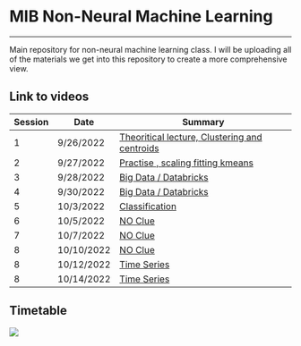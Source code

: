# MIB Non-Neural Machine Learning
***
Main repository for non-neural machine learning class. I will be uploading all of the materials we get into this repository to create a more comprehensive view.
## Link to videos
| Session | Date       | Summary                                                                             |
|---------|------------|-------------------------------------------------------------------------------------|
| 1       | 9/26/2022  | [Theoritical lecture, Clustering and centroids](https://ibsbhu.sharepoint.com/sites/Section_22AITLB358OL01/Shared%20Documents/General/Recordings/Meeting%20in%20_General_-20220926_174012-Meeting%20Recording.mp4?web=1)                                       |
| 2       | 9/27/2022  | [Practise , scaling fitting kmeans](https://ibsbhu.sharepoint.com/sites/Section_22AITLB358OL01/Shared%20Documents/General/Recordings/General-20220927_174042-Meeting%20Recording.mp4?web=1)                                                   |
| 3       | 9/28/2022  | [Big Data / Databricks](https://ibsbhu.sharepoint.com/sites/Section_22AITLB358OL01/Shared%20Documents/General/Recordings/Meeting%20in%20_General_-20220928_174225-Meeting%20Recording.mp4?web=1)                                                               |
| 4       | 9/30/2022  | [Big Data / Databricks](https://ibsbhu.sharepoint.com/sites/Section_22AITLB358OL01/Shared%20Documents/General/Recordings/Meeting%20in%20_General_-20220930_174158-Meeting%20Recording.mp4?web=1)                                                               |
| 5       | 10/3/2022  | [Classification](https://ibsbhu.sharepoint.com/sites/Section_22AITLB358OL01/Shared%20Documents/General/Recordings/Meeting%20in%20_General_-20221003_174021-Meeting%20Recording.mp4?web=1)                                                                      |
| 6       | 10/5/2022  | [NO Clue](https://ibsbhu.sharepoint.com/sites/Section_22AITLB358OL01/Shared%20Documents/General/Recordings/Meeting%20in%20_General_-20221005_174046-Meeting%20Recording.mp4?web=1)                                                                             |
| 7       | 10/7/2022  | [NO Clue](https://ibsbhu.sharepoint.com/sites/Section_22AITLB358OL01/Shared%20Documents/General/Recordings/Meeting%20in%20_General_-20221007_174110-Meeting%20Recording.mp4?web=1)                                                                             |
| 8       | 10/10/2022 | [NO Clue](https://ibsbhu.sharepoint.com/sites/Section_22AITLB358OL01/Shared%20Documents/General/Recordings/Meeting%20in%20_General_-20221010_173944-Meeting%20Recording.mp4?web=1)                                                                             |
| 8       | 10/12/2022 | [Time Series](https://ibsbhu.sharepoint.com/sites/Section_22AITLB358OL01/_layouts/15/stream.aspx?id=%2Fsites%2FSection%5F22AITLB358OL01%2FShared%20Documents%2FGeneral%2FRecordings%2FMeeting%20in%20%5FGeneral%5F%2D20221012%5F174311%2DMeeting%20Recording%201%2Emp4)                                                                         |
| 8       | 10/14/2022 | [Time Series](https://ibsbhu.sharepoint.com/sites/Section_22AITLB358OL01/Shared%20Documents/Forms/AllItems.aspx?FolderCTID=0x01200045BB306835C9CA479880F18897B13A46&id=%2Fsites%2FSection%5F22AITLB358OL01%2FShared%20Documents%2FGeneral%2FRecordings%2FMeeting%20in%20%5FGeneral%5F%2D20221014%5F174205%2DMeeting%20Recording%2Emp4&parent=%2Fsites%2FSection%5F22AITLB358OL01%2FShared%20Documents%2FGeneral%2FRecordings)                                                                         |


## Timetable
![](timetable.PNG)
